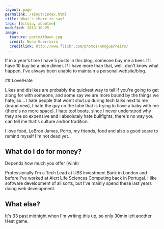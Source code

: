 ```yaml
---
layout: page
permalink: /about/index.html
title: What's there to say?
tags: [bitoiu, aboutme]
modified: 2013-10-25
image:
  feature: portoAtDawn.jpg
  credit: Nuno Guerreiro
  creditlink: http://www.flickr.com/photos/nmdguerreiro/
---
```


If in a year's time I have 5 posts in this blog, someone buy me a beer. If I have 10 buy be a nice dinner. If I have more than that, well,  don't know what happen, I've always been unable to maintain a personal website/blog.

## Love/Hate

Likes and dislikes are probably the quickest way to tell if you're going to get along for with someone, and some say we are more bound by the things we hate, so... I hate people that won't shut up during tech talks next to me (brand new), I hate the guy on the tube that is trying to have a baby with me (there's no more space). I hate tool boots, since I never understood why they are so expensive and I absolutely hate bullfights, there's no way you can tell me that's culture and/or tradition.

I love food, LeBron James, Porto, my friends, food and also a good scare to remind myself I'm not dead yet.

## What do I do for money?

Depends how much you offer (wink)

Professionally I'm a Tech Lead at UBS Investment Bank in London and before I've worked at Alert Life Sciences Computing back in Portugal. I like software development of all sorts, but I've mainly spend these last years doing web development.

## What else?

It's 33 past midnight when I'm writing this up, so only 30min left another Heat game.

